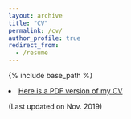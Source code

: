 ```yaml
---
layout: archive
title: "CV"
permalink: /cv/
author_profile: true
redirect_from:
  - /resume
---
```


{% include base_path %}

<li><a href="McEwen_CV_NOV2019.pdf", target='_blank'>Here is a PDF version of my
CV</a></li>


(Last updated on Nov. 2019)
  
